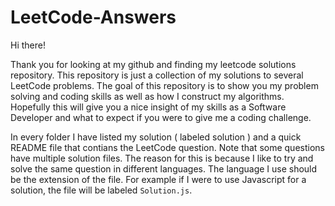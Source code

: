 # LeetCode-Answers

Hi there!

Thank you for looking at my github and finding my leetcode solutions repository.
This repository is just a collection of my solutions to several LeetCode problems.
The goal of this repository is to show you my problem solving and coding skills as well as how I construct my algorithms.
Hopefully this will give you a nice insight of my skills as a Software Developer and what to expect if you were to give me a coding challenge.

In every folder I have listed my solution ( labeled solution ) and a quick README file that contians the LeetCode question.
Note that some questions have multiple solution files. The reason for this is because I like to try and solve the same question in different languages.
The language I use should be the extension of the file. For example if I were to use Javascript for a solution, the file will be labeled `Solution.js`.
